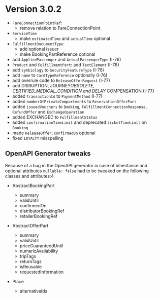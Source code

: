 # Version 3.0.2

- `FareConnectionPointRef`:
  - remove relation to FareConnectionPoint
- `ServiceTime`
  - make `estimatedTime` and `actualTime` optional
- `FulfillmentDocumentType`:
  - add optional issuer
  - make BookingPartReference optional
- add `AppliedPassenger` and `ActualPassengerType` (I-76)
- `Product` and `FulfillmentPart`: add `TextElement` (I-76)
- add `symbiology` to `SecurityFeatureType` (I-76)
- add `name` to `CardTypeReference` optionally (I-76)
- add overrule code to `ReleaseOfferRequest` (I-77)
- add DISRUPTION, JOURNEY*OBSOLETE, CERTIFIED_MEDICAL_CONDITION and DELAY*
  COMPENSATION (I-77)
- added `transactionId` to `PaymentMethod` (I-77)
- added `numberOfPrivateCompartments` to `ReservationOfferPart`
- added `issuedVouchers` to `Booking`, `FulfillmentConnectionResponse`,
  `RefundOffer` and `ExchangeOperation`
- added EXCHANGED to `FulfillmentStatus`
- added `confirmationTimeLimit` and deprecated `ticketTimeLimit` on `Booking`
- made `ReleaseOffer.confirmedOn` optional
- fixed `LOYALTY` misspelling

## OpenAPI Generator tweaks

Because of a bug in the OpenAPI generator in case of inheritance and optional attributes `nullable: false` had to be tweaked on the following classes and attributes:4

- AbstractBookingPart
  - summary
  - validUntil
  - confirmedOn
  - distributorBookingRef
  - retailerBookingRef

- AbstractOfferPart
  - summary
  - validUntil
  - priceGuaranteedUntil
  - numericAvailability
  - tripTags
  - returnTags
  - isReusable
  - requestedInformation

- Place
  - alternativeIds
